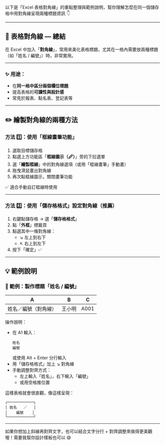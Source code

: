 以下是「Excel 表格對角線」的重點整理與範例說明，幫你理解怎麼在同一個儲存格中用對角線呈現兩種標題資訊 👇

---

## 🔷 表格對角線 — 總結

在 Excel 中加入「**對角線**」，常用來美化表格標題，尤其在一格內需要放兩種標題（如「姓名 / 編號」）時，非常實用。

---

### ✨ 用途：

- 在**同一格中區分兩個欄位標題**
- 提高表格的**可讀性與設計感**
- 常見於報表、點名表、登記表等

---

## ✏️ 繪製對角線的兩種方法

### 方法 1️⃣：使用「**框線畫筆功能**」

1. 選取目標儲存格
2. 點選上方功能區「**框線圖示（🖉）**」旁的下拉選單
3. 選「**繪製框線**」中的對角線選項（或用「框線畫筆」手動畫）
4. 拖曳滑鼠畫出對角線
5. 再次點框線圖示，關閉畫筆功能

✅ 適合手動自訂框線時使用

---

### 方法 2️⃣：使用「**儲存格格式**」設定對角線（推薦）

1. 右鍵點儲存格 → 選「**儲存格格式**」
2. 點「**外框**」標籤頁
3. 點選其中一條對角線：
   - ↘ 左上到右下
   - ↖ 右上到左下
4. 按下「確定」✅

---

## 💡 範例說明

### 🧾 範例：製作標題「姓名 / 編號」

|        A        |   B   |   C   |
|----------------|-------|-------|
| 姓名／編號（對角線） | 王小明 | A001  |

操作說明：

- 在 A1 輸入：  
  ```
  姓名
  編號
  ```
  或使用 Alt + Enter 分行輸入  
- 用「儲存格格式」加上 ↘ 對角線
- 手動調整對齊方式：
  - 左上輸入「姓名」，右下輸入「編號」
  - 或用空格推位置

這樣表格就會很直觀，像這樣呈現：

```
┌────────────┐
│ 姓名   ／   │
│    編號    │
└────────────┘
```

---

如果你想加上斜線再對齊文字，也可以結合文字分行 + 對齊調整來做得更美觀喔！需要我幫你設計樣板也可以 😄
